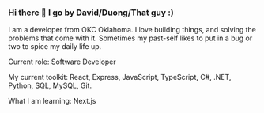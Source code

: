 ### Hi there 👋 I go by David/Duong/That guy :)

I am a developer from OKC Oklahoma. I love building things, and solving the problems that come with it. Sometimes my past-self likes to put in a bug or two to spice my daily life up.

Current role: Software Developer 

My current toolkit: React, Express, JavaScript, TypeScript, C#, .NET, Python, SQL, MySQL, Git.

What I am learning: Next.js

